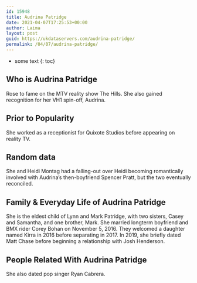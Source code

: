 ```yaml
---
id: 15948
title: Audrina Patridge
date: 2021-04-07T17:25:53+00:00
author: Laima
layout: post
guid: https://ukdataservers.com/audrina-patridge/
permalink: /04/07/audrina-patridge/
---
```


* some text
{: toc}


## Who is Audrina Patridge
                  
                  
                  
Rose to fame on the MTV reality show The Hills. She also gained recognition for her VH1 spin-off, Audrina.
                  
              
            
              
            
                
                
                
## Prior to Popularity
                  
                  
                  
She worked as a receptionist for Quixote Studios before appearing on reality TV.
                  
              
            
              
            
                
                
                
## Random data
                  
                  
                  
She and Heidi Montag had a falling-out over Heidi becoming romantically involved with Audrina&#8217;s then-boyfriend Spencer Pratt, but the two eventually reconciled.
                  
              
            
              
            
                
                
                
## Family & Everyday Life of Audrina Patridge
                  
                  
                  
She is the eldest child of Lynn and Mark Patridge, with two sisters, Casey and Samantha, and one brother, Mark. She married longterm boyfriend and BMX rider Corey Bohan on November 5, 2016. They welcomed a daughter named Kirra in 2016 before separating in 2017. In 2019, she briefly dated Matt Chase before beginning a relationship with Josh Henderson. 
                  
              
            
              
            
                
                
                
## People Related With Audrina Patridge
                  
                  
                  
She also dated pop singer Ryan Cabrera.
                  
              
            
              
            
                
              
            
              
              
            
            
              
            
          
          
          